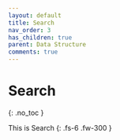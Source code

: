 ```yaml
---
layout: default
title: Search
nav_order: 3
has_children: true
parent: Data Structure
comments: true
---
```


# Search
{: .no_toc }

This is Search
{: .fs-6 .fw-300 }